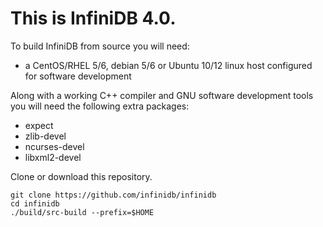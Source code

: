 This is InfiniDB 4.0.
=====================

To build InfiniDB from source you will need:

  * a CentOS/RHEL 5/6, debian 5/6 or Ubuntu 10/12 linux host configured for software development

Along with a working C++ compiler and GNU software development tools you will need the following extra packages:

  * expect
  * zlib-devel
  * ncurses-devel
  * libxml2-devel

Clone or download this repository.

    git clone https://github.com/infinidb/infinidb
    cd infinidb
    ./build/src-build --prefix=$HOME

